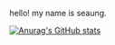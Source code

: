 hello! my name is seaung.

[![Anurag's GitHub stats](https://github-readme-stats.vercel.app/api?username=seaung&count_private=true&show_icons=true&theme=radical&repo=show_owner&include_all_commits=true)](https://github.com/seaung/github-readme-stats)

